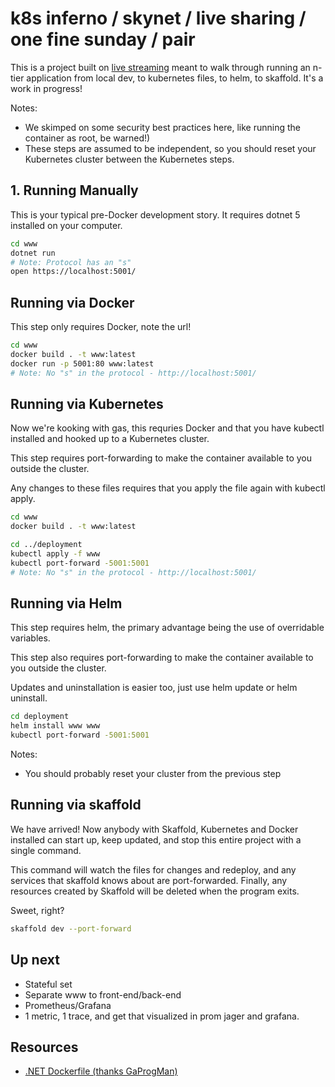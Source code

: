 # k8s inferno  / skynet / live sharing / one fine sunday / pair

This is a project built on [live streaming](https://twitch.tv/jz_codingblocks) meant to walk through running an n-tier application from local dev, to kubernetes files, to helm, to skaffold. It's a work in progress!

Notes:
- We skimped on some security best practices here, like running the container as root, be warned!)
- These steps are assumed to be independent, so you should reset your Kubernetes cluster between the Kubernetes steps.

## 1. Running Manually

This is your typical pre-Docker development story. It requires dotnet 5 installed on your computer.

```bash
cd www
dotnet run
# Note: Protocol has an "s"
open https://localhost:5001/
```
## Running via Docker

This step only requires Docker, note the url!

```bash
cd www
docker build . -t www:latest
docker run -p 5001:80 www:latest
# Note: No "s" in the protocol - http://localhost:5001/
```

## Running via Kubernetes

Now we're kooking with gas, this requries Docker and that you have kubectl installed and hooked up to a Kubernetes cluster.

This step requires port-forwarding to make the container available to you outside the cluster.

Any changes to these files requires that you apply the file again with kubectl apply.

```bash
cd www
docker build . -t www:latest

cd ../deployment
kubectl apply -f www
kubectl port-forward -5001:5001
# Note: No "s" in the protocol - http://localhost:5001/

```
## Running via Helm

This step requires helm, the primary advantage being the use of overridable variables.

This step also requires port-forwarding to make the container available to you outside the cluster.

Updates and uninstallation is easier too, just use helm update or helm uninstall.

```bash
cd deployment
helm install www www
kubectl port-forward -5001:5001
```

Notes:
- You should probably reset your cluster from the previous step

## Running via skaffold

We have arrived! Now anybody with Skaffold, Kubernetes and Docker installed can start up, keep updated, and stop this entire project with a single command.

This command will watch the files for changes and redeploy, and any services that skaffold knows about are port-forwarded. Finally, any resources created by Skaffold will be deleted when the program exits.

Sweet, right?

```bash
skaffold dev --port-forward
```

## Up next

- Stateful set
- Separate www to front-end/back-end
- Prometheus/Grafana
- 1 metric, 1 trace, and get that visualized in prom jager and grafana.

## Resources


* [.NET Dockerfile (thanks GaProgMan)](https://github.com/GaProgMan/OnionArch/blob/master/Dockerfile)

